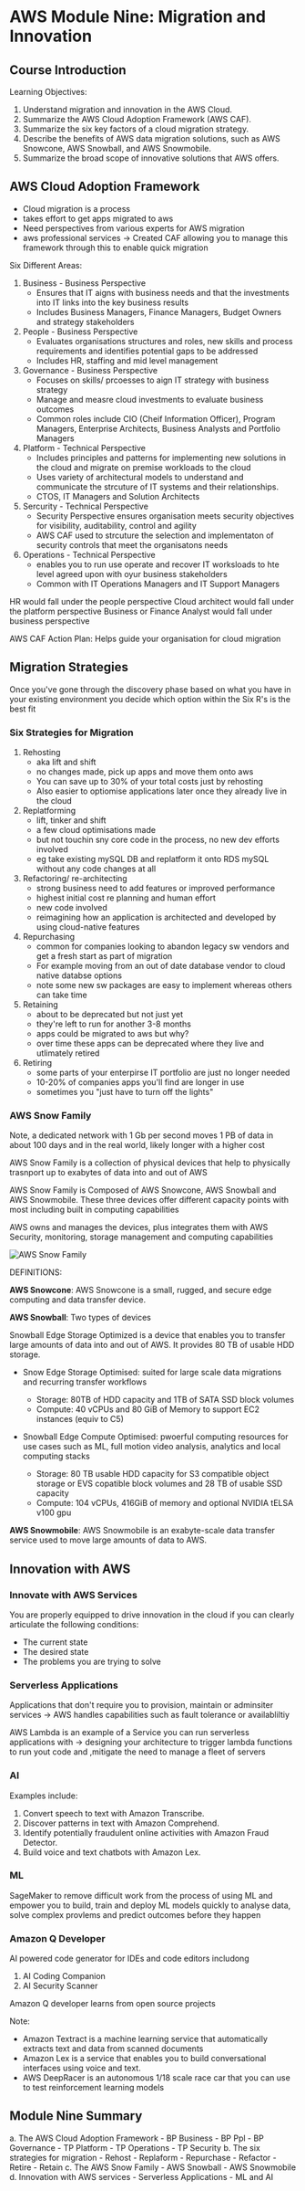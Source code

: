# AWS Module Nine: Migration and Innovation

## Course Introduction

Learning Objectives: 

1. Understand migration and innovation in the AWS Cloud.
2. Summarize the AWS Cloud Adoption Framework (AWS CAF). 
3. Summarize the six key factors of a cloud migration strategy.
4. Describe the benefits of AWS data migration solutions, such as AWS Snowcone, AWS Snowball, and AWS Snowmobile.
5. Summarize the broad scope of innovative solutions that AWS offers.

## AWS Cloud Adoption Framework

- Cloud migration is a process
- takes effort to get apps migrated to aws 
- Need perspectives from various experts for AWS migration
- aws professional services -> Created CAF allowing you to manage this framework through this to enable quick migration 

Six Different Areas:

1. Business - Business Perspective
    - Ensures that IT aigns with business needs and that the investments into IT links into the key business results
    - Includes Business Managers, Finance Managers, Budget Owners and strategy stakeholders
2. People - Business Perspective
    - Evaluates organisations structures and roles, new skills and process requirements and identifies potential gaps to be addressed
    - Includes HR, staffing and mid level management
3. Governance - Business Perspective
    - Focuses on skills/ prcoesses to aign IT strategy with business strategy
    - Manage and measre cloud investments to evaluate business outcomes
    - Common roles include CIO (Cheif Information Officer), Program Managers, Enterprise Architects, Business Analysts and Portfolio Managers
4. Platform - Technical Perspective 
    - Includes principles and patterns for implementing new solutions in the cloud and migrate on premise workloads to the cloud
    - Uses variety of architectural models to understand and communicate the strcuture of IT systems and their relationships.
    - CTOS, IT Managers and Solution Architects
5. Sercurity - Technical Perspective  
    - Security Perspective ensures organisation meets security objectives for visibility, auditability, control and agility
    - AWS CAF used to strcuture the selection and implementaton of security controls that meet the organisatons needs
6. Operations - Technical Perspective
    - enables you to run use operate and recover IT worksloads to hte level agreed upon with oyur business stakeholders
    - Common with IT Operations Managers and IT Support Managers

HR would fall under the people perspective 
Cloud architect would fall under the platform perspective
Business or Finance Analyst would fall under business perspective

AWS CAF Action Plan: Helps guide your organisation for cloud migration

## Migration Strategies

Once you've gone through the discovery phase based on what you have in your existing environment you decide which option within the Six R's is the best fit

### Six Strategies for Migration

1. Rehosting
    - aka lift and shift
    - no changes made, pick up apps and move them onto aws
    - You can save up to 30% of your total costs just by rehosting
    - Also easier to optiomise applications later once they already live in the cloud
2. Replatforming
    - lift, tinker and shift
    - a few cloud optimisations made
    - but not touchin sny core code in the process, no new dev efforts involved
    - eg take existing mySQL DB and replatform it onto RDS mySQL without any code changes at all
3. Refactoring/ re-architecting
    - strong business need to add features or improved performance 
    - highest initial cost re planning and human effort
    - new code involved
    -  reimagining how an application is architected and developed by using cloud-native features
4. Repurchasing
    - common for companies looking to abandon legacy sw vendors and get a fresh start as part of migration
    - For example moving from an out of date database vendor to cloud native databse options 
    - note some new sw packages are easy to implement whereas others can take time
5. Retaining
    - about to be deprecated but not just yet 
    - they're left to run for another 3-8 months
    - apps could be migrated to aws but why?
    - over time these apps can be deprecated where they live and utlimately retired
6. Retiring
    - some parts of your enterpirse IT portfolio are just no longer needed
    - 10-20% of companies apps you'll find are longer in use
    - sometimes you "just have to turn off the lights"

### AWS Snow Family

Note, a dedicated network with 1 Gb per second moves 1 PB of data in about 100 days and in the real world, likely longer with a higher cost

AWS Snow Family is a collection of physical devices that help to physically trasnport up to exabytes of data into and out of AWS

AWS Snow Family is Composed of AWS Snowcone, AWS Snowball and AWS Snowmobile. These three devices offer different capacity points with most including built in computing capabilities

AWS owns and manages the devices, plus integrates them with AWS Security, monitoring, storage management and computing capabilities 

![AWS Snow Family](https://explore.skillbuilder.aws/files/a/w/aws_prod1_docebosaas_com/1747332000/_EtHZB05wimF2RkvXDUD-A/tincan/fe470bc5add63f94f005d3da17a6db8131e78b9e/assets/snow%20family.jpg)

DEFINITIONS: 

**AWS Snowcone**: AWS Snowcone is a small, rugged, and secure edge computing and data transfer device. 

**AWS Snowball**: Two types of devices

Snowball Edge Storage Optimized is a device that enables you to transfer large amounts of data into and out of AWS. It provides 80 TB of usable HDD storage.

- Snow Edge Storage Optimised: suited for large scale data migrations and recurring transfer workflows
    - Storage: 80TB of HDD capacity and 1TB of SATA SSD block volumes 
    - Compute: 40 vCPUs and 80 GiB of Memory to support EC2 instances (equiv to C5)

- Snowball Edge Compute Optimised: pwoerful computing resources  for use cases such as ML, full motion video analysis, analytics and local computing stacks
    - Storage: 80 TB usable HDD capacity for S3 compatible object storage or EVS copatible block volumes and 28 TB of usable SSD capacity
    - Compute: 104 vCPUs, 416GiB of memory and optional NVIDIA tELSA v100 gpu

**AWS Snowmobile**:
AWS Snowmobile is an exabyte-scale data transfer service used to move large amounts of data to AWS.

## Innovation with AWS

### Innovate with AWS Services

You are properly equipped to drive innovation in the cloud if you can clearly articulate the following conditions: 

- The current state
- The desired state
- The problems you are trying to solve

### Serverless Applications

Applications that don't require you to provision, maintain or adminsiter services -> AWS handles capabilities such as fault tolerance or availabliltiy 

AWS Lambda is an example of a Service you can run serverless applications  with -> designing your architecture to trigger lambda functions to run yout code and ,mitigate the need to manage a fleet of servers

### AI 

Examples include:
1. Convert speech to text with Amazon Transcribe.
2. Discover patterns in text with Amazon Comprehend.
3. Identify potentially fraudulent online activities with Amazon Fraud Detector.
4. Build voice and text chatbots with Amazon Lex.

### ML 

SageMaker to remove difficult work from the process of using ML and empower you to build, train and deploy ML models quickly to analyse data, solve complex provlems and predict outcomes before they happen

### Amazon Q Developer

AI powered code generator for IDEs and code editors includong
1. AI Coding Companion 
2. AI Security Scanner

Amazon Q developer learns from open source projects 

Note:

- Amazon Textract is a machine learning service that automatically extracts text and data from scanned documents
- Amazon Lex is a service that enables you to build conversational interfaces using voice and text.
- AWS DeepRacer is an autonomous 1/18 scale race car that you can use to test reinforcement learning models

## Module Nine Summary

a. The AWS Cloud Adoption Framework
    - BP Business
    - BP Ppl 
    - BP Governance
    - TP Platform
    - TP Operations
    - TP Security
b. The six strategies for migration
    - Rehost
    - Replaform 
    - Repurchase
    - Refactor 
    - Retire
    - Retain
c. The AWS Snow Family
    - AWS Snowball
    - AWS Snowmobile
d. Innovation with AWS services
    - Serverless Applications
    - ML and AI